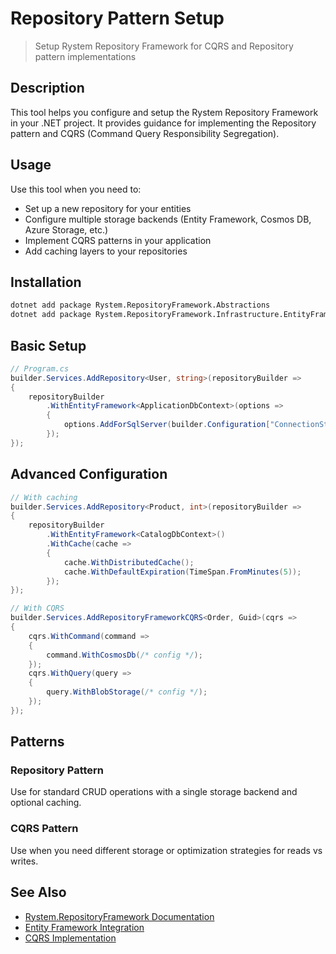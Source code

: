 # Repository Pattern Setup

> Setup Rystem Repository Framework for CQRS and Repository pattern implementations

## Description

This tool helps you configure and setup the Rystem Repository Framework in your .NET project. It provides guidance for implementing the Repository pattern and CQRS (Command Query Responsibility Segregation).

## Usage

Use this tool when you need to:
- Set up a new repository for your entities
- Configure multiple storage backends (Entity Framework, Cosmos DB, Azure Storage, etc.)
- Implement CQRS patterns in your application
- Add caching layers to your repositories

## Installation

```bash
dotnet add package Rystem.RepositoryFramework.Abstractions
dotnet add package Rystem.RepositoryFramework.Infrastructure.EntityFramework
```

## Basic Setup

```csharp
// Program.cs
builder.Services.AddRepository<User, string>(repositoryBuilder =>
{
    repositoryBuilder
        .WithEntityFramework<ApplicationDbContext>(options =>
        {
            options.AddForSqlServer(builder.Configuration["ConnectionStrings:Default"]);
        });
});
```

## Advanced Configuration

```csharp
// With caching
builder.Services.AddRepository<Product, int>(repositoryBuilder =>
{
    repositoryBuilder
        .WithEntityFramework<CatalogDbContext>()
        .WithCache(cache =>
        {
            cache.WithDistributedCache();
            cache.WithDefaultExpiration(TimeSpan.FromMinutes(5));
        });
});

// With CQRS
builder.Services.AddRepositoryFrameworkCQRS<Order, Guid>(cqrs =>
{
    cqrs.WithCommand(command =>
    {
        command.WithCosmosDb(/* config */);
    });
    cqrs.WithQuery(query =>
    {
        query.WithBlobStorage(/* config */);
    });
});
```

## Patterns

### Repository Pattern
Use for standard CRUD operations with a single storage backend and optional caching.

### CQRS Pattern
Use when you need different storage or optimization strategies for reads vs writes.

## See Also

- [Rystem.RepositoryFramework Documentation](https://github.com/KeyserDSoze/Rystem/tree/master/src/Repository)
- [Entity Framework Integration](https://github.com/KeyserDSoze/Rystem/tree/master/src/Repository/Rystem.RepositoryFramework.Infrastructure.EntityFramework)
- [CQRS Implementation](https://github.com/KeyserDSoze/Rystem/tree/master/src/Repository/Rystem.RepositoryFramework.Abstractions)
